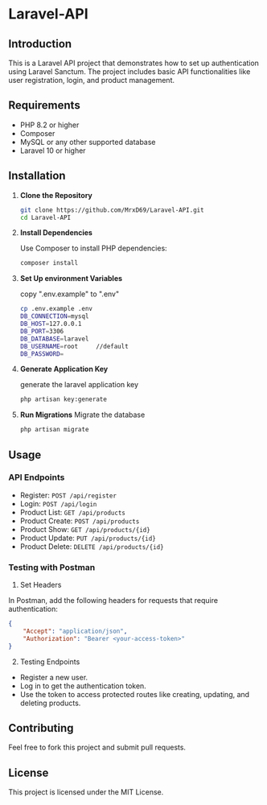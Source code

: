 # Laravel-API
## Introduction

This is a Laravel API project that demonstrates how to set up authentication using Laravel Sanctum. The project includes basic API functionalities like user registration, login, and product management.

## Requirements

- PHP 8.2 or higher
- Composer
- MySQL or any other supported database
- Laravel 10 or higher

## Installation

1. **Clone the Repository**

   ```bash
   git clone https://github.com/MrxD69/Laravel-API.git
   cd Laravel-API
2. **Install Dependencies**

   Use Composer to install PHP dependencies:
   ```bash
   composer install

3. **Set Up environment Variables**

   copy ".env.example" to ".env"
   ```bash
   cp .env.example .env
   DB_CONNECTION=mysql
   DB_HOST=127.0.0.1
   DB_PORT=3306
   DB_DATABASE=laravel  
   DB_USERNAME=root     //default
   DB_PASSWORD=
   ```
4. **Generate Application Key**

   generate the laravel application key
   ```bash
   php artisan key:generate
   ```
5. **Run Migrations**
   Migrate the database
   ```bash
   php artisan migrate
   ```
## Usage
### API Endpoints
- Register: `POST /api/register`
- Login: `POST /api/login`
- Product List: `GET /api/products`
- Product Create: `POST /api/products`
- Product Show: `GET /api/products/{id}`
- Product Update: `PUT /api/products/{id}`
- Product Delete: `DELETE /api/products/{id}`

### Testing with Postman
1. Set Headers

In Postman, add the following headers for requests that require authentication:
```json
{
    "Accept": "application/json",
    "Authorization": "Bearer <your-access-token>"
}
```
2. Testing Endpoints

- Register a new user.
- Log in to get the authentication token.
- Use the token to access protected routes like creating, updating, and deleting products.

## Contributing
Feel free to fork this project and submit pull requests.

## License
This project is licensed under the MIT License.





